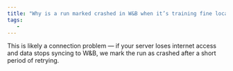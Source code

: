 ```yaml
---
title: "Why is a run marked crashed in W&B when it’s training fine locally?"
tags:
   - 
---
```


This is likely a connection problem — if your server loses internet access and data stops syncing to W&B, we mark the run as crashed after a short period of retrying.